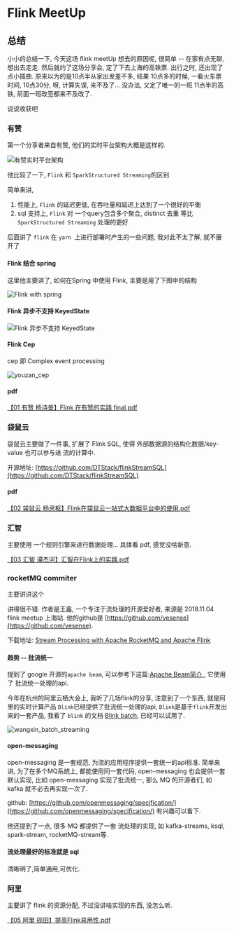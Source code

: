 # Flink MeetUp

## 总结

小小的总结一下, 今天这场 flink meetUp 想去的原因呢, 很简单 -- 在家有点无聊, 想出去走走. 然后就约了这场分享会, 定了下去上海的高铁票. 出行之时, 还出现了点小插曲. 原来以为的是10点半从家出发差不多, 结果 10点多的时候, 一看火车票时间, 10点30分, 呀, 计算失误, 来不及了... 没办法, 又定了唯一的一班 11点半的高铁, 前面一班改签都来不及改了. 

说说收获吧

### 有赞

第一个分享者来自有赞, 他们的实时平台架构大概是这样的.

![有赞实时平台架构](https://open-chen.oss-cn-hangzhou.aliyuncs.com/open/flink/youzan_yarn.png)

他比较了一下, `Flink` 和 `SparkStructured Streaming`的区别

简单来讲,

1. 性能上, `Flink` 的延迟更低, 在吞吐量和延迟上达到了一个很好的平衡
2. sql 支持上, `Flink` 对 一个query包含多个聚合, distinct 去重 等比 `SparkStructured Streaming` 处理的更好

后面讲了 `flink` 在 `yarn `上进行部署时产生的一些问题, 我对此不太了解, 就不展开了

#### Flink 结合 spring 

这里他主要讲了, 如何在Spring 中使用 Flink, 主要是用了下图中的结构

![Flink with spring](https://open-chen.oss-cn-hangzhou.aliyuncs.com/open/flink/youzan_spring_flink.png)

#### Flink 异步不支持 KeyedState

![Flink 异步不支持 KeyedState](https://open-chen.oss-cn-hangzhou.aliyuncs.com/open/flink/youzan_async_keyedState.png)

#### Flink Cep

cep 即 Complex event processing

![youzan_cep](https://open-chen.oss-cn-hangzhou.aliyuncs.com/open/flink/youzan_cep.png)

#### pdf

[【01 有赞 杨诗旻】Flink 在有赞的实践 final.pdf](https://open-chen.oss-cn-hangzhou.aliyuncs.com/open/flink/%E3%80%9001%20%E6%9C%89%E8%B5%9E%20%E6%9D%A8%E8%AF%97%E6%97%BB%E3%80%91Flink%20%E5%9C%A8%E6%9C%89%E8%B5%9E%E7%9A%84%E5%AE%9E%E8%B7%B5%20final.pdf)

### 袋鼠云

袋鼠云主要做了一件事, 扩展了 Flink SQL, 使得 外部数据源的结构化数据/key-value 也可以参与进 流的计算中.

开源地址: [https://github.com/DTStack/flinkStreamSQL](https://github.com/DTStack/flinkStreamSQL)

#### pdf

[【02 袋鼠云 杨思枢】Flink在袋鼠云一站式大数据平台中的使用.pdf](https://open-chen.oss-cn-hangzhou.aliyuncs.com/open/flink/%E3%80%9002%20%E8%A2%8B%E9%BC%A0%E4%BA%91%20%E6%9D%A8%E6%80%9D%E6%9E%A2%E3%80%91Flink%E5%9C%A8%E8%A2%8B%E9%BC%A0%E4%BA%91%E4%B8%80%E7%AB%99%E5%BC%8F%E5%A4%A7%E6%95%B0%E6%8D%AE%E5%B9%B3%E5%8F%B0%E4%B8%AD%E7%9A%84%E4%BD%BF%E7%94%A8.pdf)

### 汇智

主要使用 一个规则引擎来进行数据处理... 具体看 pdf, 感觉没啥新意.

[【03 汇智 谭杰河】汇智在Flink上的实践.pdf](https://open-chen.oss-cn-hangzhou.aliyuncs.com/open/flink/%E3%80%9003%20%E6%B1%87%E6%99%BA%20%E8%B0%AD%E6%9D%B0%E6%B2%B3%E3%80%91%E6%B1%87%E6%99%BA%E5%9C%A8Flink%E4%B8%8A%E7%9A%84%E5%AE%9E%E8%B7%B5.pdf)

### rocketMQ commiter

主要讲讲这个

讲得很不错. 作者是王鑫, 一个专注于流处理的开源爱好者, 来源是 2018.11.04 flink meetup 上海站. 他的github是 [https://github.com/vesense](https://github.com/vesense).

下载地址: [Stream Processing with Apache RocketMQ and Apache Flink](https://open-chen.oss-cn-hangzhou.aliyuncs.com/open/flink/%E3%80%9004%20RocketMQ%20%E7%8E%8B%E9%91%AB%E3%80%91Stream%20Processing%20with%20Apache%20RocketMQ%20and%20Apache%20Flink.pdf)

#### 趋势 -- 批流统一

提到了 google 开源的`apache beam`, 可以参考下这篇:[Apache Beam简介
](https://blog.csdn.net/ffjl1985/article/details/78046971), 它使用了 批流统一处理的api.

今年在杭州的阿里云栖大会上, 我听了几场flink的分享, 注意到了一个东西, 就是阿里的实时计算产品 `Blink`已经提供了批流统一处理的api, `Blink`是基于`flink`开发出来的一套产品, 我看了 `blink` 的文档 [Blink batch](https://help.aliyun.com/knowledge_detail/88090.html?spm=a2c4g.11186623.6.580.1b4f4eb0N9KqiT), 已经可以试用了.

![wangxin_batch_streaming](https://open-chen.oss-cn-hangzhou.aliyuncs.com/open/flink/wangxin_batch_streaming.png)

#### open-messaging

open-messaging 是一套规范, 为流的应用程序提供一套统一的api标准. 简单来讲, 为了在多个MQ系统上, 都能使用同一套代码, open-messaging 也会提供一套默认实现, 比如 open-messaging 实现了批流统一, 那么 MQ 的开源者们, 如 kafka 就不必去再实现一次了. 

github: [https://github.com/openmessaging/specification/](https://github.com/openmessaging/specification/) 有兴趣可以看下.

他还提到了一点, 很多 MQ 都提供了一套 流处理的实现, 如 kafka-streams, ksql, spark-stream, rocketMQ-stream等.

#### 流处理最好的标准就是 sql

清晰明了,简单通用,可优化.

### 阿里

主要讲了 flink 的资源分配, 不过没讲啥实现的东西, 没怎么听.

[【05 阿里 砚田】提高Flink易用性.pdf](https://open-chen.oss-cn-hangzhou.aliyuncs.com/open/flink/%E3%80%9005%20%E9%98%BF%E9%87%8C%20%E7%A0%9A%E7%94%B0%E3%80%91%E6%8F%90%E9%AB%98Flink%E6%98%93%E7%94%A8%E6%80%A7.pdf)


